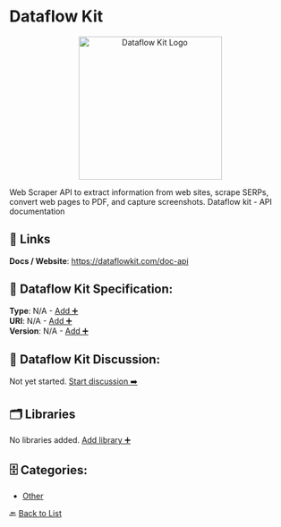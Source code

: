 # Dataflow Kit
<p align="center">
    <img width="256" src="https://raw.githubusercontent.com/apis-list/apis-list/main/apis/dataflow-kit/logo_256x256.png" alt="Dataflow Kit Logo"/>
</p>
Web Scraper API to extract information from web sites, scrape SERPs, convert web pages to PDF, and capture screenshots. Dataflow kit - API documentation

##  🔗 Links
**Docs / Website**: https://dataflowkit.com/doc-api

## 🧬 Dataflow Kit Specification:
**Type**: N/A - [Add ➕](https://github.com/apis-list/apis-list/edit/main/apis.yaml#L4769)  
**URI**: N/A - [Add ➕](https://github.com/apis-list/apis-list/edit/main/apis.yaml#L4769)  
**Version**: N/A - [Add ➕](https://github.com/apis-list/apis-list/edit/main/apis.yaml#L4769)

## 💬 Dataflow Kit Discussion:
Not yet started. [Start discussion ➡️](https://github.com/apis-list/apis-list/discussions/new)

## 🗂️ Libraries

No libraries added. [Add library ➕](https://github.com/apis-list/apis-list/edit/main/apis.yaml#L4769)    


## 🗄️ Categories:
- [Other](https://github.com/apis-list/apis-list#other-)

🔙  [Back to List](https://github.com/apis-list/apis-list)
